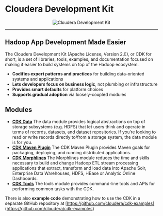 # Cloudera Development Kit

<p align="center">
  <img src="images/cdk-big.jpg" alt="Cloudera Development Kit" />
</p>

---

## Hadoop App Development Made Easier

The Cloudera Development Kit (Apache License, Version 2.0), or CDK for short,
is a set of libraries, tools, examples, and documentation focused on making it easier
to build systems on top of the Hadoop ecosystem.

* __Codifies expert patterns and practices__ for building data-oriented systems and
applications
* __Lets developers focus on business logic__, not plumbing or infrastructure
* __Provides smart defaults__ for platform choices
* __Supports gradual adoption__ via loosely-coupled modules

## Modules

* [__CDK Data__](cdk-data/index.html) The data module provides logical abstractions on
top of storage subsystems (e.g. HDFS) that let users think and operate in terms of
records, datasets, and dataset repositories. If you're looking to read or write records
directly to/from a storage system, the data module is for you.
* [__CDK Maven Plugin__](cdk-maven-plugin/index.html) The CDK Maven Plugin provides Maven
goals for packaging, deploying, and running distributed applications.
* [__CDK Morphlines__](cdk-morphlines/index.html) The Morphlines module reduces the time
and skills necessary to build and change Hadoop
ETL stream processing applications that extract, transform and load data into Apache
Solr, Enterprise Data Warehouses, HDFS, HBase or Analytic Online Dashboards.
* [__CDK Tools__](cdk-tools/index.html) The tools module provides command-line tools and
APIs for performing common tasks with the CDK.

There is also __example code__ demonstrating how to use the CDK in a separate GitHub
repository at [https://github.com/cloudera/cdk-examples](https://github.com/cloudera/cdk-examples)